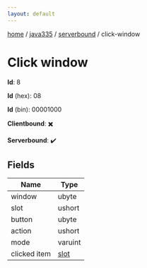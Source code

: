 ```yaml
---
layout: default
---
```


[home](/)  /  [java335](/protocol/java335)  /  [serverbound](/protocol/java335/serverbound)  /  click-window

# Click window

**Id**: 8

**Id** (hex): 08

**Id** (bin): 00001000

**Clientbound**: ✖️

**Serverbound**: ✔️

## Fields

Name | Type
---|---
window | ubyte
slot | ushort
button | ubyte
action | ushort
mode | varuint
clicked item | [slot](/protocol/java335/types/slot)
